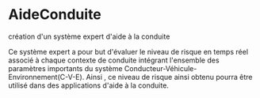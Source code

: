 AideConduite
============

création d'un système expert d'aide à la conduite 

Ce  système  expert a pour but  d'évaluer le niveau de risque en temps réel associé à chaque contexte
de conduite intégrant l'ensemble des paramètres importants du système Conducteur-Véhicule-
Environnement(C-V-E).  Ainsi , ce niveau de risque ainsi obtenu pourra être utilisé dans des
applications d'aide à la conduite.
